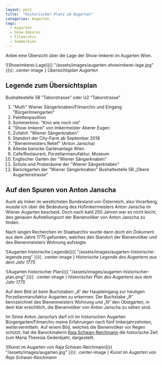 ```yaml
---
layout: post
title:  "Historischer Platz im Augarten"
categories: Augarten
tags:
  - Augarten
  - Show-Imkerei
  - Filmarchiv
  - Sommerkino
---
```


Anbei eine Übersicht über die Lage der Show-Imkerei im Augarten Wien.

![Showimkerei-Lage]({{ "/assets/images/augarten-showimkerei-lage.jpg" }}){: .center-image }
*Übersichtsplan Augarten*

## Legende zum Übersichtsplan

Bushaltestelle 5B "Taborstrasse" oder U2 "Taborstrasse"
1. "Muth" Wiener Sängerknaben/Filmarchiv und Eingang "BürgerInnengarten"
2. Palettenpavillion
3. Sommerkino: "Kino wie noch nie"
4. "Show-Imkerei" von Imkermeister Aberer Eugen
5. Zufahrt: "Wiener Sängerknaben"
6. Standort der City-Farm ab September 2018
7. "Bienenmeisters Relief" (Anton Janscha)
8. Älteste barocke Gartenanlage Wien.
9. Cafe/Restaurant, Porzellanmanufaktur, Museum
10. Englischer Garten der "Wiener Sängerknaben"
11. Schule und Proberäume der "Wiener Sängerknaben"
12. Barockgarten der "Wiener Sängerknaben"
Bushaltestelle 5B „Obere Augartenstrasse“

## Auf den Spuren von Anton Janscha
Auch als Imker im westlichsten Bundesland von Österreich, also Vorarlberg, wusste ich über die Bedeutung des Hofimkermeisters Anton Janscha im Wiener Augarten bescheid. Doch nach bald 250 Jahren war es nicht leicht, den genauen Aufstellungsort der Bienenvölker von Anton Janscha zu finden. 

Nach langen Recherchen im Staatsarchiv wurde dann doch ein Dokument aus dem Jahre 1775 gefunden, welches den Standort der Bienenvölker und des Bienenmeisters Wohnung aufzeigte.

![Augarten historische Legende]({{ "/assets/images/augarten-historische-legende.png" }}){: .center-image }
*Historische Legende des Augartens aus dem Jahr 1775*

![Augarten historischer Plan]({{ "/assets/images/augarten-historischer-plan.png" }}){: .center-image }
*Historischer Plan des Augartens aus dem Jahr 1775*

Auf dem Bild ist beim Buchstaben „A“ der Haupteingang zur heutigen Porzellanmanufaktur Augarten zu erkennen. Der Buchstabe „R“ kennzeichnet des Bienenmeisters Wohnung und „N“ den Obstgarten, in dem klar ersichtlich, die Bienenvölker von Anton Janscha zu sehen sind. 

Im Sinne Anton Janscha’s darf ich im historischen Augarten Bürgergarten/Filmarchiv meine Erfahrungen nach fünf Imkerjahrzehnten, weitervermitteln. Auf einem Bild, welches die Bienenvölker vor Regen schützt, hat die Barockmalerin [Raja Schwan-Reichmann](https://rajaschwahnreichmann.at/) die historische Zeit zum Maria Theresia Gedenkjahr, dargestellt.

![Kunst im Augarten von Raja Schwan-Reichmann]({{ "/assets/images/augarten.jpg" }}){: .center-image }
*Kunst im Augarten von Raja Schwan-Reichmann*